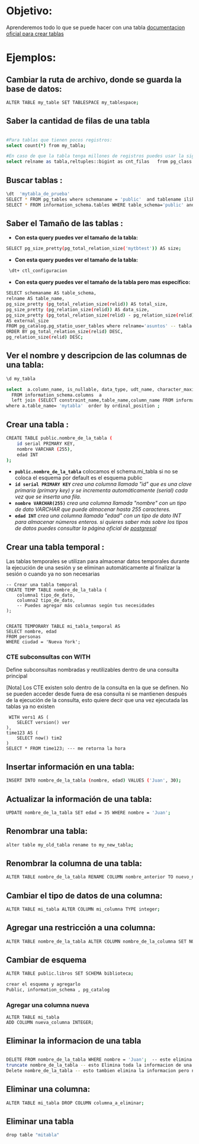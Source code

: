 # Objetivo:
Aprenderemos todo lo que se puede hacer con una tabla [documentacion oficial para crear tablas](https://www.postgresql.org/docs/current/sql-createtable.html)



# Ejemplos:

## Cambiar la ruta de archivo, donde se guarda la base de datos:
 ```sh
ALTER TABLE my_table SET TABLESPACE my_tablespace;
```

## Saber la cantidad de filas de una tabla
 ```sh

#Para tablas que tienen pocos registros:
select count(*) from my_tabla;

#En caso de que la tabla tenga millones de registros puedes usar la siguiente consulta: 
select relname as tabla,reltuples::bigint as cnt_filas   from pg_class where relname in('my_tabla#1','my_tabla#2') ;
```
## Buscar tablas :
 ```sh
\dt  'mytabla_de_prueba'
SELECT * FROM pg_tables where schemaname = 'public'  and tablename ilike '%mytabla_de_prueba%' ;
SELECT * FROM information_schema.tables WHERE table_schema='public' and table_name ilike  '%mytabla_de_prueba%' ;
```

## Saber el Tamaño de las tablas :
 - **Con esta query puedes ver el tamaño de la tabla:**
 ```sh
SELECT pg_size_pretty(pg_total_relation_size('mytbtest')) AS size;
```
- **Con esta query puedes ver el tamaño de la tabla:**
```sh
 \dt+ ctl_configuracion
```

 - **Con esta query puedes ver  el tamaño de la tabla pero mas específico:**
 ```sh
SELECT schemaname AS table_schema,
relname AS table_name,
pg_size_pretty (pg_total_relation_size(relid)) AS total_size,
pg_size_pretty (pg_relation_size(relid)) AS data_size,
pg_size_pretty (pg_total_relation_size(relid) - pg_relation_size(relid))
AS external_size
FROM pg_catalog.pg_statio_user_tables where relname='asuntos' -- tabla
ORDER BY pg_total_relation_size(relid) DESC,
pg_relation_size(relid) DESC;
```
## Ver el nombre y descripcion de las columnas de una tabla:
 ```sh
\d my_tabla

 select  a.column_name, is_nullable, data_type, udt_name, character_maximum_length, column_default,b.constraint_name  
   FROM information_schema.columns  a  
   left join (SELECT constraint_name,table_name,column_name FROM information_schema.key_column_usage ) b on a.table_name=b.table_name and a.column_name = b.column_name    
where a.table_name= 'mytabla'  order by ordinal_position ;
```

## Crear una tabla :

```sh
CREATE TABLE public.nombre_de_la_tabla (
    id serial PRIMARY KEY,
    nombre VARCHAR (255),
    edad INT
);
```
  - **`public.nombre_de_la_tabla`** colocamos el schema.mi_tabla si no se coloca el esquema por default es el esquema public
  - **`id serial PRIMARY KEY`** *crea una columna llamada "id" que es una clave primaria (primary key) y se incrementa automáticamente (serial) cada vez que se inserta una fila.* <br>
- **`nombre VARCHAR(255)`** *crea una columna llamada "nombre" con un tipo de dato VARCHAR que puede almacenar hasta 255 caracteres.*<br>
- **`edad INT`** *crea una columna llamada "edad" con un tipo de dato INT para almacenar números enteros.
si quieres saber más sobre los tipos de datos puedes consultar la página oficial de [postgresql](https://www.postgresql.org/docs/8.1/datatype.html)*


## Crear una tabla temporal :
Las tablas temporales se utilizan para almacenar datos temporales durante la ejecución de una sesión y se eliminan automáticamente al finalizar la sesión o cuando ya no son necesarias
```
-- Crear una tabla temporal
CREATE TEMP TABLE nombre_de_la_tabla (
    columna1 tipo_de_dato,
    columna2 tipo_de_dato,
    -- Puedes agregar más columnas según tus necesidades
);


CREATE TEMPORARY TABLE mi_tabla_temporal AS
SELECT nombre, edad
FROM personas
WHERE ciudad = 'Nueva York';
```

###  CTE  subconsultas con WITH
 Define subconsultas nombradas y reutilizables dentro de una consulta principal <br>

 [Nota] Los CTE existen solo dentro de la consulta en la que se definen. No se pueden acceder desde fuera de esa consulta ni se mantienen después de la ejecución de la consulta, esto quiere decir que una vez ejecutada las tablas ya no existen 
```
 WITH vers1 AS (
    SELECT version() ver
), 
time123 AS (
    SELECT now() tim2
) 
SELECT * FROM time123; --- me retorna la hora 
```

## Insertar información en una tabla:
 ```sh
INSERT INTO nombre_de_la_tabla (nombre, edad) VALUES ('Juan', 30);
 ```

## Actualizar la información de una tabla:
 ```sh
UPDATE nombre_de_la_tabla SET edad = 35 WHERE nombre = 'Juan';
```

## Renombrar una tabla:
 ```sh
alter table my_old_tabla rename to my_new_tabla;
 ```

## Renombrar la columna de una tabla:
 ```sh
ALTER TABLE nombre_de_la_tabla RENAME COLUMN nombre_anterior TO nuevo_nombre;
 ``` 

## Cambiar el tipo de datos de una columna:
 ```sh
ALTER TABLE mi_tabla ALTER COLUMN mi_columna TYPE integer;
 ``` 

## Agregar una restricción a una columna:
 ```sh
ALTER TABLE nombre_de_la_tabla ALTER COLUMN nombre_de_la_columna SET NOT NULL;
 ``` 


## Cambiar de esquema
 ```sh
ALTER TABLE public.libros SET SCHEMA biblioteca;

crear el esquema y agregarlo
Public, information_schema , pg_catalog

 ```

### Agregar una columna nueva

 ```
ALTER TABLE mi_tabla
ADD COLUMN nueva_columna INTEGER;
 ```

## Eliminar la informacion de una tabla
 ```sh

DELETE FROM nombre_de_la_tabla WHERE nombre = 'Juan';  -- este elimina informacion especificamente
truncate nombre_de_la_tabla -- esto Elimina toda la informacion de una tabla.
Delete nombre_de_la_tabla -- esto tambien elimina la informacion pero no es recomendado.
 ```

## Eliminar una columna:
 ```sh
ALTER TABLE mi_tabla DROP COLUMN columna_a_eliminar;
 ```

## Eliminar una tabla
 ```sh
drop table "mitabla"
```

